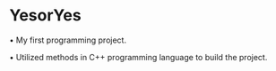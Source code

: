 # YesorYes

• My first programming project.

• Utilized methods in C++ programming language to build the project.
